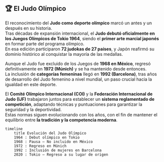 ## 🏆 El Judo Olímpico

El reconocimiento del **Judo como deporte olímpico** marcó un antes y un después en su historia.  
Tras décadas de expansión internacional, el **Judo debutó oficialmente en los Juegos Olímpicos de Tokio 1964**, siendo el **primer arte marcial japonés** en formar parte del programa olímpico.  
En esa edición participaron **72 judokas de 27 países**, y Japón reafirmó su dominio histórico al conquistar la mayoría de las medallas.

Aunque el Judo fue excluido de los Juegos de **1968 en México**, regresó definitivamente en **1972 (Múnich)** y se ha mantenido desde entonces.  
La inclusión de **categorías femeninas** llegó en **1992 (Barcelona)**, tras años de desarrollo del Judo femenino a nivel mundial, un paso crucial hacia la igualdad en este deporte.

El **Comité Olímpico Internacional (COI)** y la **Federación Internacional de Judo (IJF)** trabajaron juntos para establecer un **sistema reglamentado de competición**, adaptando técnicas y puntuaciones para garantizar la seguridad y la deportividad.  
Estas normas siguen evolucionando con los años, con el fin de mantener el equilibrio entre **la tradición y la competencia moderna**.

```mermaid
timeline
    title Evolución del Judo Olímpico
    1964 : Debut olímpico en Tokio
    1968 : Pausa — No incluido en México
    1972 : Regreso en Múnich
    1992 : Inclusión de mujeres en Barcelona
    2020 : Tokio — Regreso a su lugar de origen
